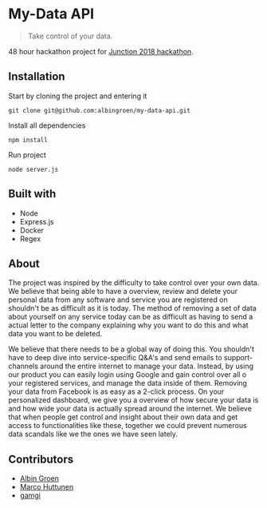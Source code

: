 # My-Data API

> Take control of your data.

48 hour hackathon project for [Junction 2018 hackathon](https://2018.hackjunction.com/challenges/mastering-my-data).

## Installation

Start by cloning the project and entering it

    git clone git@github.com:albingroen/my-data-api.git

Install all dependencies

    npm install

Run project

    node server.js

## Built with

- Node
- Express.js
- Docker
- Regex

## About

The project was inspired by the difficulty to take control over your own data. We believe that being able to have a overview, review and delete your personal data from any software and service you are registered on shouldn't be as difficult as it is today. The method of removing a set of data about yourself on any service today can be as difficult as having to send a actual letter to the company explaining why you want to do this and what data you want to be deleted.

We believe that there needs to be a global way of doing this. You shouldn't have to deep dive into service-specific Q&A's and send emails to support-channels around the entire internet to manage your data. Instead, by using our product you can easily login using Google and gain control over all o your registered services, and manage the data inside of them. Removing your data from Facebook is as easy as a 2-click process. On your personalized dashboard, we give you a overview of how secure your data is and how wide your data is actually spread around the internet. We believe that when people get control and insight about their own data and get access to functionalities like these, together we could prevent numerous data scandals like we the ones we have seen lately.

## Contributors

- [Albin Groen](https://www.github.com/albingroen)
- [Marco Huttunen](https://www.github.com/huttunenmarco)
- [gamgi](https://www.github.com/gamgi)
